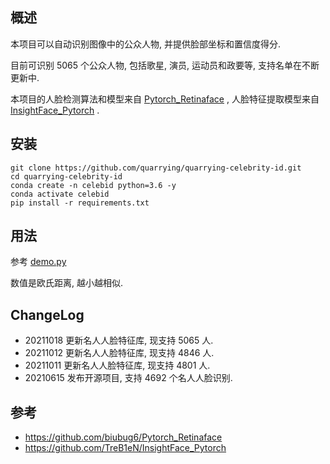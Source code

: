## 概述
本项目可以自动识别图像中的公众人物, 并提供脸部坐标和置信度得分.

目前可识别 5065 个公众人物, 包括歌星, 演员, 运动员和政要等, 支持名单在不断更新中.

本项目的人脸检测算法和模型来自 [Pytorch_Retinaface](https://github.com/biubug6/Pytorch_Retinaface) , 人脸特征提取模型来自 [InsightFace_Pytorch](https://github.com/TreB1eN/InsightFace_Pytorch) . 

## 安装
```
git clone https://github.com/quarrying/quarrying-celebrity-id.git
cd quarrying-celebrity-id
conda create -n celebid python=3.6 -y
conda activate celebid
pip install -r requirements.txt
```

## 用法
参考 [demo.py](demo.py)

数值是欧氏距离, 越小越相似.

## ChangeLog
- 20211018 更新名人人脸特征库, 现支持 5065 人.
- 20211012 更新名人人脸特征库, 现支持 4846 人.
- 20211011 更新名人人脸特征库, 现支持 4801 人.
- 20210615 发布开源项目, 支持 4692 个名人人脸识别.

## 参考
- https://github.com/biubug6/Pytorch_Retinaface
- https://github.com/TreB1eN/InsightFace_Pytorch
